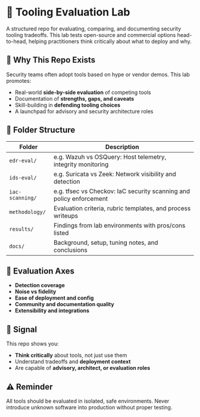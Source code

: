 # 🔧 Tooling Evaluation Lab

A structured repo for evaluating, comparing, and documenting security tooling tradeoffs. This lab tests open-source and commercial options head-to-head, helping practitioners think critically about what to deploy and why.

## 🎯 Why This Repo Exists

Security teams often adopt tools based on hype or vendor demos. This lab promotes:
- Real-world **side-by-side evaluation** of competing tools
- Documentation of **strengths, gaps, and caveats**
- Skill-building in **defending tooling choices**
- A launchpad for advisory and security architecture roles

## 📂 Folder Structure

| Folder               | Description |
|----------------------|-------------|
| `edr-eval/`          | e.g. Wazuh vs OSQuery: Host telemetry, integrity monitoring |
| `ids-eval/`          | e.g. Suricata vs Zeek: Network visibility and detection |
| `iac-scanning/`      | e.g. tfsec vs Checkov: IaC security scanning and policy enforcement |
| `methodology/`       | Evaluation criteria, rubric templates, and process writeups |
| `results/`           | Findings from lab environments with pros/cons listed |
| `docs/`              | Background, setup, tuning notes, and conclusions |

## 🧪 Evaluation Axes
- **Detection coverage**
- **Noise vs fidelity**
- **Ease of deployment and config**
- **Community and documentation quality**
- **Extensibility and integrations**

## 🚨 Signal
This repo shows you:
- **Think critically** about tools, not just use them
- Understand tradeoffs and **deployment context**
- Are capable of **advisory, architect, or evaluation roles**

## ⚠️ Reminder
All tools should be evaluated in isolated, safe environments. Never introduce unknown software into production without proper testing.


